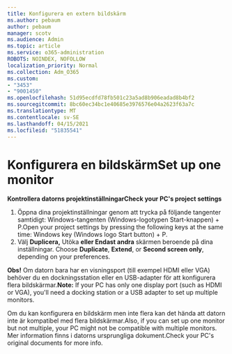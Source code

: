 ```yaml
---
title: Konfigurera en extern bildskärm
ms.author: pebaum
author: pebaum
manager: scotv
ms.audience: Admin
ms.topic: article
ms.service: o365-administration
ROBOTS: NOINDEX, NOFOLLOW
localization_priority: Normal
ms.collection: Adm_O365
ms.custom:
- "3453"
- "9001450"
ms.openlocfilehash: 51d95ecdfd78fb501c23a5ad8b906eadad8b4bf2
ms.sourcegitcommit: 8bc60ec34bc1e40685e3976576e04a2623f63a7c
ms.translationtype: MT
ms.contentlocale: sv-SE
ms.lasthandoff: 04/15/2021
ms.locfileid: "51835541"
---
```

# <a name="set-up-one-monitor"></a><span data-ttu-id="cf644-102">Konfigurera en bildskärm</span><span class="sxs-lookup"><span data-stu-id="cf644-102">Set up one monitor</span></span>

<span data-ttu-id="cf644-103">**Kontrollera datorns projektinställningar**</span><span class="sxs-lookup"><span data-stu-id="cf644-103">**Check your PC's project settings**</span></span>

1. <span data-ttu-id="cf644-104">Öppna dina projektinställningar genom att trycka på följande tangenter samtidigt: Windows-tangenten (Windows-logotypen Start-knappen) + P.</span><span class="sxs-lookup"><span data-stu-id="cf644-104">Open your project settings by pressing the following keys at the same time: Windows key (Windows logo Start button) + P.</span></span>
2. <span data-ttu-id="cf644-105">Välj **Duplicera,** Utöka **eller Endast andra** skärmen beroende på dina inställningar. </span><span class="sxs-lookup"><span data-stu-id="cf644-105">Choose **Duplicate**, **Extend**, or **Second screen only**, depending on your preferences.</span></span>

<span data-ttu-id="cf644-106">**Obs!** Om datorn bara har en visningsport (till exempel HDMI eller VGA) behöver du en dockningsstation eller en USB-adapter för att konfigurera flera bildskärmar.</span><span class="sxs-lookup"><span data-stu-id="cf644-106">**Note:** If your PC has only one display port (such as HDMI or VGA), you'll need a docking station or a USB adapter to set up multiple monitors.</span></span>

<span data-ttu-id="cf644-107">Om du kan konfigurera en bildskärm men inte flera kan det hända att datorn inte är kompatibel med flera bildskärmar.</span><span class="sxs-lookup"><span data-stu-id="cf644-107">Also, if you can set up one monitor but not multiple, your PC might not be compatible with multiple monitors.</span></span> <span data-ttu-id="cf644-108">Mer information finns i datorns ursprungliga dokument.</span><span class="sxs-lookup"><span data-stu-id="cf644-108">Check your PC's original documents for more info.</span></span>